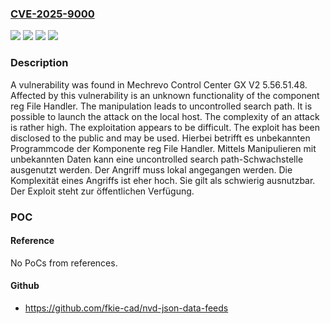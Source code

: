 ### [CVE-2025-9000](https://cve.mitre.org/cgi-bin/cvename.cgi?name=CVE-2025-9000)
![](https://img.shields.io/static/v1?label=Product&message=Control%20Center%20GX%20V2&color=blue)
![](https://img.shields.io/static/v1?label=Version&message=5.56.51.48%20&color=brightgreen)
![](https://img.shields.io/static/v1?label=Vulnerability&message=Uncontrolled%20Search%20Path&color=brightgreen)
![](https://img.shields.io/static/v1?label=Vulnerability&message=Untrusted%20Search%20Path&color=brightgreen)

### Description

A vulnerability was found in Mechrevo Control Center GX V2 5.56.51.48. Affected by this vulnerability is an unknown functionality of the component reg File Handler. The manipulation leads to uncontrolled search path. It is possible to launch the attack on the local host. The complexity of an attack is rather high. The exploitation appears to be difficult. The exploit has been disclosed to the public and may be used.
Hierbei betrifft es unbekannten Programmcode der Komponente reg File Handler. Mittels Manipulieren mit unbekannten Daten kann eine uncontrolled search path-Schwachstelle ausgenutzt werden. Der Angriff muss lokal angegangen werden. Die Komplexität eines Angriffs ist eher hoch. Sie gilt als schwierig ausnutzbar. Der Exploit steht zur öffentlichen Verfügung.

### POC

#### Reference
No PoCs from references.

#### Github
- https://github.com/fkie-cad/nvd-json-data-feeds

